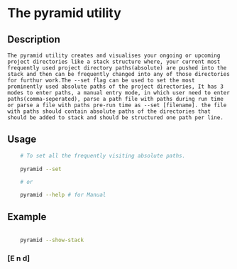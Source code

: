 # The pyramid utility

## Description
    The pyramid utility creates and visualises your ongoing or upcoming project directories like a stack structure where, your current most frequently used project directory paths(absolute) are pushed into the stack and then can be frequently changed into any of those directories for furthur work.The --set flag can be used to set the most prominently used absolute paths of the project directories, It has 3 modes to enter paths, a manual entry mode, in which user need to enter paths(comma-seperated), parse a path file with paths during run time or parse a file with paths pre-run time as --set [filename]. the file with paths should contain absolute paths of the directories that should be added to stack and should be structured one path per line.


## Usage

```bash
    # To set all the frequently visiting absolute paths.
    
    pyramid --set 
    
    # or 

    pyramid --help # for Manual

```

## Example

```bash
        
    pyramid --show-stack
```


### [E n d]